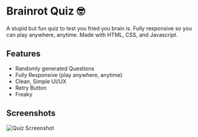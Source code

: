 # Brainrot Quiz 🤓

A stupid but fun quiz to test you fried you brain is. Fully responsive so you can play anywhere, anytime. Made with HTML, CSS, and Javascript.

## Features

- Randomly generated Questions
- Fully Responsive (play anywhere, anytime)
- Clean, Simple UI/UX
- Retry Button
- Freaky

## Screenshots

![Quiz Screenshot](https://cloud-74fjp4vzl-hack-club-bot.vercel.app/0image.png)
